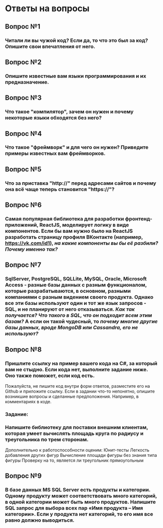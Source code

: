 # Ответы на вопросы

## Вопрос №1
### Читали ли вы чужой код? Если да, то что это был за код? Опишите свои впечатления от него.

## Вопрос №2
### Опишите известные вам языки программирования и их предназначение.

## Вопрос №3
### Что такое "компилятор", зачем он нужен и почему некоторые языки обходятся без него?

## Вопрос №4
### Что такое "фреймворк" и для чего он нужен? Приведите примеры известных вам фреймворков.

## Вопрос №5
### Что за приставка "http://" перед адресами сайтов и почему она всё чаще теперь становится "https://"?

## Вопрос №6
### Самая популярная библиотека для разработки фронтенд-приложений, ReactJS, моделирует логику в виде компонентов. Если бы вам нужно было на ReactJS разработать страницу профиля ВКонтакте (например, https://vk.com/id1), *на какие компоненты вы бы её разбили? Почему именно так?*

## Вопрос №7
### SqlServer, PostgreSQL, SQLLite, MySQL, Oracle, Microsoft Access - разные базы данных с разным функционалом, которые разрабатываются, в основном, разными компаниями с разным видением своего продукта. Однако все эти базы используют один и тот же язык запросов - SQL, и не планируют от него отказываться. *Как так получается? Что такого в SQL, что он подходит всем этим базам?* А если он такой чудесный, то *почему многие другие базы данных, вроде MongoDB или Cassandra, его не используют?*

## Вопрос №8
### Пришлите ссылку на пример вашего кода на C#, за который вам не стыдно. Если кода нет, выполните задание ниже. Оно также поможет, если код есть.

Пожалуйста, не пишите код внутри форм ответов, разместите его на Github и приложите ссылку. Если в задании что-то непонятно, опишите возникшие вопросы и сделанные предположения. Например, в комментариях в коде.

### Задание:

### Напишите библиотеку для поставки внешним клиентам, которая умеет вычислять площадь круга по радиусу и треугольника по трем сторонам. 

Дополнительно к работоспособности оценим:
Юнит-тесты
Легкость добавления других фигур
Вычисление площади фигуры без знания типа фигуры
Проверку на то, является ли треугольник прямоугольным

## Вопрос №9
### В базе данных MS SQL Server есть продукты и категории. Одному продукту может соответствовать много категорий, в одной категории может быть много продуктов. Напишите SQL запрос для выбора всех пар «Имя продукта – Имя категории». Если у продукта нет категорий, то его имя все равно должно выводиться.
